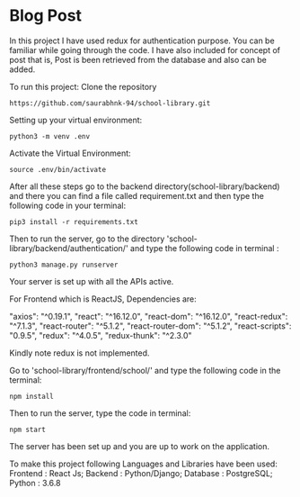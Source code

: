 # Blog Post

In this project I have used redux for authentication purpose. You can be familiar while going through the code.
I have also included for concept of post that is, Post is been retrieved from the database and also can be added.

To run this project:
Clone the repository
```
https://github.com/saurabhnk-94/school-library.git
```
Setting up your virtual environment:
```
python3 -m venv .env
```
Activate the Virtual Environment:
```
source .env/bin/activate
```
After all these steps go to the backend directory(school-library/backend) and there you can find a file called requirement.txt and then type the following code in your terminal:
```
pip3 install -r requirements.txt
```
Then to run the server, go to the directory 'school-library/backend/authentication/' and type the following code in terminal :
```
python3 manage.py runserver
```
Your server is set up with all the APIs active.

For Frontend which is ReactJS, Dependencies are:

"axios": "^0.19.1",
"react": "^16.12.0",
"react-dom": "^16.12.0",
"react-redux": "^7.1.3",
"react-router": "^5.1.2",
"react-router-dom": "^5.1.2",
"react-scripts": "0.9.5",
"redux": "^4.0.5",
"redux-thunk": "^2.3.0"

Kindly note redux is not implemented.

Go to 'school-library/frontend/school/' and type the following code in the terminal:
```
npm install
```
Then to run the server, type the code in terminal:
```
npm start
```
The server has been set up and you are up to work on the application.

To make this project following Languages and Libraries have been used:
Frontend : React Js;
Backend : Python/Django;
Database : PostgreSQL;
Python : 3.6.8
